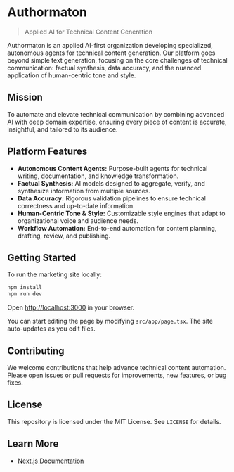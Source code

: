 
# Authormaton

> Applied AI for Technical Content Generation

Authormaton is an applied AI-first organization developing specialized, autonomous agents for technical content generation. Our platform goes beyond simple text generation, focusing on the core challenges of technical communication: factual synthesis, data accuracy, and the nuanced application of human-centric tone and style.

## Mission

To automate and elevate technical communication by combining advanced AI with deep domain expertise, ensuring every piece of content is accurate, insightful, and tailored to its audience.

## Platform Features

- **Autonomous Content Agents:** Purpose-built agents for technical writing, documentation, and knowledge transformation.
- **Factual Synthesis:** AI models designed to aggregate, verify, and synthesize information from multiple sources.
- **Data Accuracy:** Rigorous validation pipelines to ensure technical correctness and up-to-date information.
- **Human-Centric Tone & Style:** Customizable style engines that adapt to organizational voice and audience needs.
- **Workflow Automation:** End-to-end automation for content planning, drafting, review, and publishing.

## Getting Started

To run the marketing site locally:

```bash
npm install
npm run dev
```

Open [http://localhost:3000](http://localhost:3000) in your browser.

You can start editing the page by modifying `src/app/page.tsx`. The site auto-updates as you edit files.

## Contributing

We welcome contributions that help advance technical content automation. Please open issues or pull requests for improvements, new features, or bug fixes.

## License

This repository is licensed under the MIT License. See `LICENSE` for details.

## Learn More

- [Next.js Documentation](https://nextjs.org/docs)
